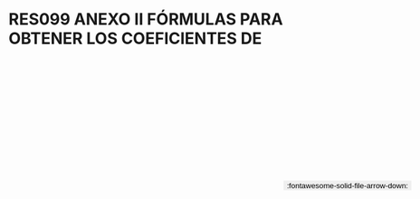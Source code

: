 
# RES099 ANEXO II FÓRMULAS PARA OBTENER LOS COEFICIENTES DE

<a href='../RES099 ANEXO II FÓRMULAS PARA OBTENER LOS COEFICIENTES DE.pdf' download>
<button class='md-button -primary' 
id='download-btn' style="position: fixed; top: 10%; right: 20px; 
        transform: translateY(-50%); z-index: 1000;  border: none; ">
:fontawesome-solid-file-arrow-down: 
</button>
</a>

<div 
    id='../RES099 ANEXO II FÓRMULAS PARA OBTENER LOS COEFICIENTES DE.pdf' 
    data-pdf-url='../RES099 ANEXO II FÓRMULAS PARA OBTENER LOS COEFICIENTES DE.pdf'
    style=' width: 100%; height: auto;overflow: auto;'>
</div>

